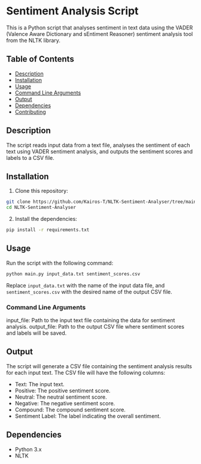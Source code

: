 # Sentiment Analysis Script

This is a Python script that analyses sentiment in text data using the VADER (Valence Aware Dictionary and sEntiment Reasoner) sentiment analysis tool from the NLTK library.

## Table of Contents

- [Description](#description)
- [Installation](#installation)
- [Usage](#usage)
- [Command Line Arguments](#command-line-arguments)
- [Output](#output)
- [Dependencies](#dependencies)
- [Contributing](#contributing)

## Description

The script reads input data from a text file, analyses the sentiment of each text using VADER sentiment analysis, and outputs the sentiment scores and labels to a CSV file.

## Installation

1. Clone this repository:

```bash
git clone https://github.com/Kairos-T/NLTK-Sentiment-Analyser/tree/main
cd NLTK-Sentiment-Analyser
```

2. Install the dependencies:

```bash
pip install -r requirements.txt
```

## Usage

Run the script with the following command:

```bash
python main.py input_data.txt sentiment_scores.csv
```
Replace `input_data.txt` with the name of the input data file, and `sentiment_scores.csv` with the desired name of the output CSV file.

### Command Line Arguments
input_file: Path to the input text file containing the data for sentiment analysis.
output_file: Path to the output CSV file where sentiment scores and labels will be saved.

## Output
The script will generate a CSV file containing the sentiment analysis results for each input text. The CSV file will have the following columns:

- Text: The input text.
- Positive: The positive sentiment score.
- Neutral: The neutral sentiment score.
- Negative: The negative sentiment score.
- Compound: The compound sentiment score.
- Sentiment Label: The label indicating the overall sentiment.

## Dependencies
- Python 3.x
- NLTK
